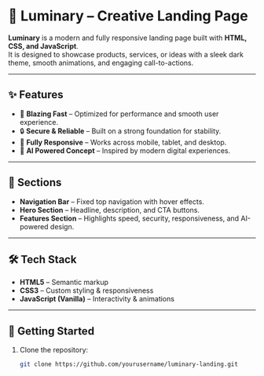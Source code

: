 # 🌟 Luminary – Creative Landing Page

**Luminary** is a modern and fully responsive landing page built with **HTML, CSS, and JavaScript**.  
It is designed to showcase products, services, or ideas with a sleek dark theme, smooth animations, and engaging call-to-actions.  

---

## ✨ Features
- 🚀 **Blazing Fast** – Optimized for performance and smooth user experience.  
- 🔒 **Secure & Reliable** – Built on a strong foundation for stability.  
- 📱 **Fully Responsive** – Works across mobile, tablet, and desktop.  
- 🤖 **AI Powered Concept** – Inspired by modern digital experiences.  

---

## 📌 Sections
- **Navigation Bar** – Fixed top navigation with hover effects.  
- **Hero Section** – Headline, description, and CTA buttons.  
- **Features Section** – Highlights speed, security, responsiveness, and AI-powered design.  

---

## 🛠️ Tech Stack
- **HTML5** – Semantic markup  
- **CSS3** – Custom styling & responsiveness  
- **JavaScript (Vanilla)** – Interactivity & animations  

---

## 🚀 Getting Started
1. Clone the repository:
   ```bash
   git clone https://github.com/yourusername/luminary-landing.git
